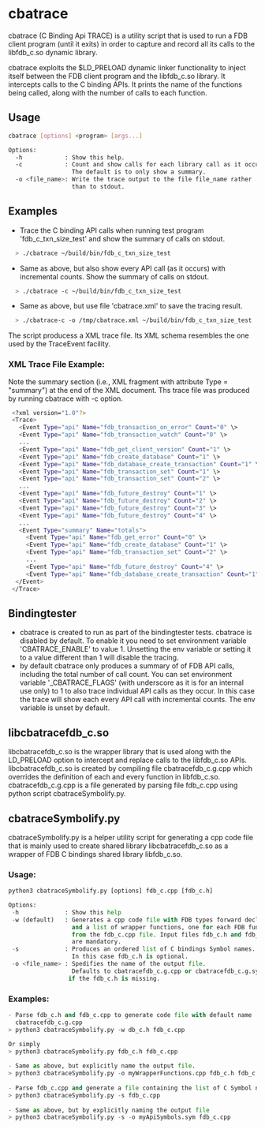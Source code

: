 # cbatrace

cbatrace (C Binding Api TRACE) is a utility script that is used to run a FDB client program (until it exits) in order to capture and record all its calls to the libfdb_c.so dynamic library.

cbatrace exploits the $LD_PRELOAD dynamic linker functionality to inject itself between the FDB client program and the libfdb_c.so library. It intercepts calls to the C binding APIs. It prints the name of the functions being called, along with the number of calls to each function.


## Usage

```bash
cbatrace [options] <program> [args...]

Options:
  -h            : Show this help.
  -c            : Count and show calls for each library call as it occurs.
                  The default is to only show a summary. 
  -o <file_name>: Write the trace output to the file file_name rather 
                  than to stdout.
```
## Examples
- Trace the C binding API calls when running test program 'fdb_c_txn_size_test'
  and show the summary of calls on stdout.

```bash
  > ./cbatrace ~/build/bin/fdb_c_txn_size_test
```

- Same as above, but also show every API call (as it occurs) with incremental 
  counts. Show the summary of calls on stdout.
```bash
  > ./cbatrace -c ~/build/bin/fdb_c_txn_size_test
```

- Same as above, but use file 'cbatrace.xml' to save the tracing result.
```bash
  > ./cbatrace-c -o /tmp/cbatrace.xml ~/build/bin/fdb_c_txn_size_test
```

The script producess a XML trace file. Its XML schema resembles the one used 
by the TraceEvent facility. 

### XML Trace File Example:
Note the summary section (i.e., XML fragment with attribute Type = "summary") at the end of the XML document. Ths trace file was produced by running cbatrace with -c option.
```bash
 <?xml version="1.0"?>
 <Trace>
   <Event Type="api" Name="fdb_transaction_on_error" Count="0" \>
   <Event Type="api" Name="fdb_transaction_watch" Count="0" \>
   ... 
   <Event Type="api" Name="fdb_get_client_version" Count="1" \>
   <Event Type="api" Name="fdb_create_database" Count="1" \>
   <Event Type="api" Name="fdb_database_create_transaction" Count="1" \>
   <Event Type="api" Name="fdb_transaction_set" Count="1" \>
   <Event Type="api" Name="fdb_transaction_set" Count="2" \>
   ... 
   <Event Type="api" Name="fdb_future_destroy" Count="1" \>
   <Event Type="api" Name="fdb_future_destroy" Count="2" \>
   <Event Type="api" Name="fdb_future_destroy" Count="3" \>
   <Event Type="api" Name="fdb_future_destroy" Count="4" \>
   ... 
   <Event Type="summary" Name="totals">
     <Event Type="api" Name="fdb_get_error" Count="0" \>
     <Event Type="api" Name="fdb_create_database" Count="1" \>
     <Event Type="api" Name="fdb_transaction_set" Count="2" \>
     ...
     <Event Type="api" Name="fdb_future_destroy" Count="4" \>
     <Event Type="api" Name="fdb_database_create_transaction" Count="1" \>
  </Event>
 </Trace>
```

## Bindingtester
- cbatrace is created to run as part of the bindingtester tests. cbatrace is disabled by default. To enable it you need to set environment variable 'CBATRACE_ENABLE' to value 1. Unsetting the env variable or setting it to a value different than 1 will disable the tracing.
- by default cbatrace only produces a summary of of FDB API calls, including the total number of call count. You can set environment variable '_CBATRACE_FLAGS' (with underscore as it is for an internal use only) to 1 to also trace individual API calls as they occur. In this case the trace will show each every API call with incremental counts. The env variable is unset by default. 



## libcbatracefdb_c.so
libcbatracefdb_c.so is the wrapper library that is used along with the LD_PRELOAD option to intercept and replace calls to the libfdb_c.so APIs. 
libcbatracefdb_c.so is created by compiling file cbatracefdb_c.g.cpp which overrides the definition of each and every function in libfdb_c.so.
cbatracefdb_c.g.cpp is a file generated by parsing file fdb_c.cpp using python script cbatraceSymbolify.py. 


## cbatraceSymbolify.py 
cbatraceSymbolify.py is a helper utility script for generating a cpp code file that is mainly used to create shared library libcbatracefdb_c.so as a wrapper of FDB C bindings shared library libfdb_c.so.
      
 ### Usage:

```python
python3 cbatraceSymbolify.py [options] fdb_c.cpp [fdb_c.h]

Options:
 -h             : Show this help
 -w (default)   : Generates a cpp code file with FDB types forward declarations 
                  and a list of wrapper functions, one for each FDB function 
                  from the fdb_c.cpp file. Input files fdb_c.h and fdb_c.cpp 
                  are mandatory.
 -s             : Produces an ordered list of C bindings Symbol names.
                  In this case fdb_c.h is optional.
 -o <file_name> : Spedifies the name of the output file.
                  Defaults to cbatracefdb_c.g.cpp or cbatracefdb_c.g.sym.
                 if the fdb_c.h is missing.
```    

### Examples:

```python
- Parse fdb_c.h and fdb_c.cpp to generate code file with default name
  cbatracefdb_c.g.cpp 
> python3 cbatraceSymbolify.py -w db_c.h fdb_c.cpp

Or simply
> python3 cbatraceSymbolify.py fdb_c.h fdb_c.cpp
    
- Same as above, but explicitly name the output file.
> python3 cbatraceSymbolify.py -o myWrapperFunctions.cpp fdb_c.h fdb_c.cpp 
    
- Parse fdb_c.cpp and generate a file containing the list of C Symbol names
> python3 cbatraceSymbolify.py -s fdb_c.cpp
    
- Same as above, but by explicitly naming the output file
> python3 cbatraceSymbolify.py -s -o myApiSymbols.sym fdb_c.cpp 
